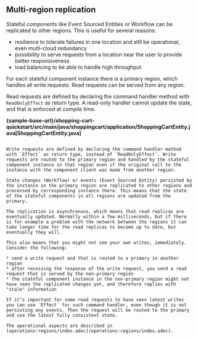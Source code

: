## Multi-region replication

Stateful components like Event Sourced Entities or Workflow can be replicated to other regions. This is useful for several reasons:

* resilience to tolerate failures in one location and still be operational, even multi-cloud redundancy
* possibility to serve requests from a location near the user to provide better responsiveness
* load balancing to be able to handle high throughput

For each stateful component instance there is a primary region, which handles all write requests. Read requests can be served from any region.

Read requests are defined by declaring the command handler method with `ReadOnlyEffect` as return type. A read-only handler cannot update the state, and that is enforced at compile time.

**{sample-base-url}/shopping-cart-quickstart/src/main/java/shoppingcart/application/ShoppingCartEntity.java[ShoppingCartEntity.java]**


```

Write requests are defined by declaring the command handler method with `Effect` as return type, instead of `ReadOnlyEffect`. Write requests are routed to the primary region and handled by the stateful component instance in that region even if the original call to the instance with the component client was made from another region.

State changes (Workflow) or events (Event Sourced Entity) persisted by the instance in the primary region are replicated to other regions and processed by corresponding instance there. This means that the state of the stateful components in all regions are updated from the primary.

The replication is asynchronous, which means that read replicas are eventually updated. Normally within a few milliseconds, but if there is for example a problem with the network between the regions it can take longer time for the read replicas to become up to date, but eventually they will.

This also means that you might not see your own writes, immediately. Consider the following:

* send a write request and that is routed to a primary in another region
* after receiving the response of the write request, you send a read request that is served by the non-primary region
* the stateful component instance in the non-primary region might not have seen the replicated changes yet, and therefore replies with "stale" information

If it’s important for some read requests to have seen latest writes you can use `Effect` for such command handler, even though it is not persisting any events. Then the request will be routed to the primary and use the latest fully consistent state.

The operational aspects are described in [operations:regions/index.adoc](operations:regions/index.adoc).
